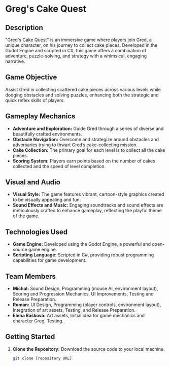 # Greg's Cake Quest

## Description
"Gred's Cake Quest" is an immersive game where players join Gred, a unique character, on his journey to collect cake pieces. Developed in the Godot Engine and scripted in C#, this game offers a combination of adventure, puzzle-solving, and strategy with a whimsical, engaging narrative.

## Game Objective
Assist Gred in collecting scattered cake pieces across various levels while dodging obstacles and solving puzzles, enhancing both the strategic and quick reflex skills of players.

## Gameplay Mechanics
- **Adventure and Exploration:** Guide Gred through a series of diverse and beautifully crafted environments.
- **Obstacle Navigation:** Overcome and strategize around obstacles and adversaries trying to thwart Gred’s cake-collecting mission.
- **Cake Collection:** The primary goal for each level is to collect all the cake pieces.
- **Scoring System:** Players earn points based on the number of cakes collected and the speed of level completion.

## Visual and Audio
- **Visual Style:** The game features vibrant, cartoon-style graphics created to be visually appealing and fun.
- **Sound Effects and Music:** Engaging soundtracks and sound effects are meticulously crafted to enhance gameplay, reflecting the playful theme of the game.

## Technologies Used
- **Game Engine:** Developed using the Godot Engine, a powerful and open-source game engine.
- **Scripting Language:** Scripted in C#, providing robust programming capabilities for game development.

## Team Members
- **Michal:** Sound Design, Programming (mouse AI, environment layout), Scoring and Progression Mechanics, UI Improvements, Testing and Release Preparation.
- **Roman:** UI Design, Programming (player controls, environment layout), Integration of art assets, Testing, and Release Preparation.
- **Elena Rašková:** Art assets, Initial idea for game mechanics and character Greg, Testing.

## Getting Started
1. **Clone the Repository:** Download the source code to your local machine.
   ```bash
   git clone [repository URL]
